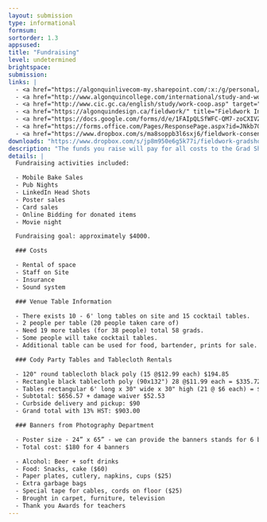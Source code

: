 ```yaml
---
layout: submission
type: informational
formsum:
sortorder: 1.3
appsused:
title: "Fundraising"
level: undetermined
brightspace: 
submission:
links: |
  - <a href="https://algonquinlivecom-my.sharepoint.com/:x:/g/personal/paradia_algonquincollege_com/EXHtI3FYf2hPoVLloOpmSBwB9X_yMloIb7awnJl13WR6dA?e=GUMXJ2" target="_blank" title="Activity Log Spreadsheet">Activity Log Spreadsheet</a>
  - <a href="http://www.algonquincollege.com/international/study-and-work-abroad-2018/placement-abroad/" target="_blank" title="Fieldwork Abroad?">Fieldwork Abroad?</a>
  - <a href="http://www.cic.gc.ca/english/study/work-coop.asp" target="_blank" title="Fieldwork Info for Employers">Internation Student Work Permit</a>
  - <a href="https://algonquindesign.ca/fieldwork/" title="Fieldwork Info for Employers" target="_blank">Fieldwork Info for Employers</a>
  - <a href="https://docs.google.com/forms/d/e/1FAIpQLSfWFC-QM7-zoCXIVZZcprjPr9TaHt9B_ZlixE3Krz9-QVaxbA/viewform" title="Employers Fieldwork Request" target="_blank">Employers Fieldwork Request</a>
  - <a href="https://forms.office.com/Pages/ResponsePage.aspx?id=JNkb7GoKqUqqicmAMWwESfjne9J-c6VKlt4hDsO6Z5ZURUU5WFowU1MxVTdLQzNQVUc0NzVRTEpLWS4u" title="Form: I Got My Fieldwork!" target="_blank">I Got My Fieldwork!</a>
  - <a href="https://www.dropbox.com/s/ma8soppb3l6sxj6/fieldwork-consent-form-2020.pdf.zip?dl=1" title="Fieldwork Consent Form">Fieldwork Consent Form PDF</a>
downloads: "https://www.dropbox.com/s/jp8m950e6g5k77i/fieldwork-gradshow-downloads.zip?dl=1"
description: "The funds you raise will pay for all costs to the Grad Show. Hopefully, there'll be some left over to carry forward... Money is raised with a variety of student-lead activities, including pub nights, bake sales and more."
details: |
  Fundraising activities included:

  - Mobile Bake Sales
  - Pub Nights
  - LinkedIn Head Shots
  - Poster sales
  - Card sales
  - Online Bidding for donated items
  - Movie night

  Fundraising goal: approximately $4000.

  ### Costs

  - Rental of space
  - Staff on Site
  - Insurance
  - Sound system

  ### Venue Table Information

  - There exists 10 - 6' long tables on site and 15 cocktail tables.
  - 2 people per table (20 people taken care of)
  - Need 19 more tables (for 38 people) total 58 grads.
  - Some people will take cocktail tables.
  - Additional table can be used for food, bartender, prints for sale.

  ### Cody Party Tables and Tablecloth Rentals

  - 120" round tablecloth black poly (15 @$12.99 each) $194.85
  - Rectangle black tablecloth poly (90x132") 28 @$11.99 each = $335.72
  - Tables rectangular 6' long x 30" wide x 30" high (21 @ $6 each) = $126.00
  - Subtotal: $656.57 + damage waiver $52.53
  - Curbside delivery and pickup: $90
  - Grand total with 13% HST: $903.00

  ### Banners from Photography Department

  - Poster size - 24” x 65” - we can provide the banners stands for 6 banners, $30 per banner +$15 for the stand, turnaround time is 1 week.  Submit a RGB, psd, 300 dpi is the ideal sizing.
  - Total cost: $180 for 4 banners

  - Alcohol: Beer + soft drinks
  - Food: Snacks, cake ($60)
  - Paper plates, cutlery, napkins, cups ($25)
  - Extra garbage bags
  - Special tape for cables, cords on floor ($25)
  - Brought in carpet, furniture, television 
  - Thank you Awards for teachers
---
```

